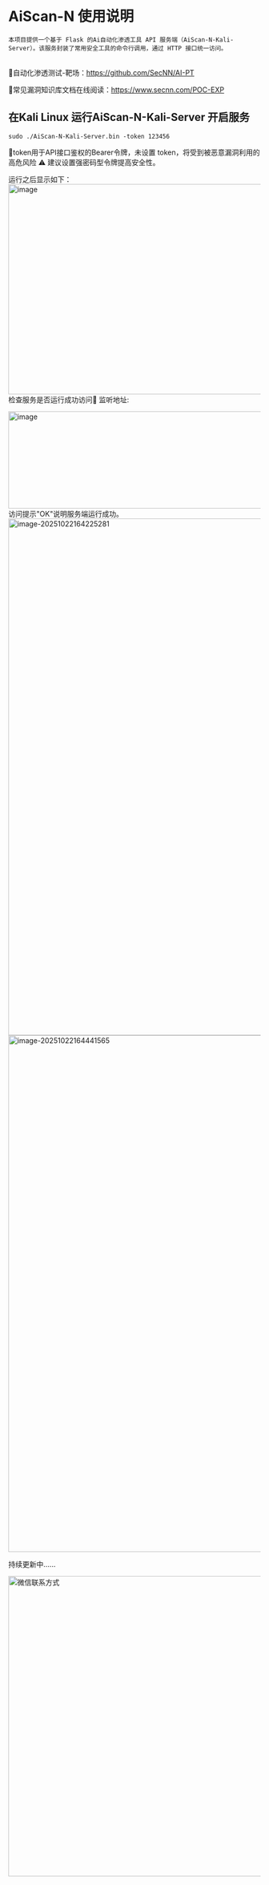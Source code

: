 # **AiScan-N 使用说明**

    本项目提供一个基于 Flask 的Ai自动化渗透工具 API 服务端（AiScan-N-Kali-Server）。该服务封装了常用安全工具的命令行调用，通过 HTTP 接口统一访问。
​	
🚀自动化渗透测试-靶场：https://github.com/SecNN/AI-PT

🌈常见漏洞知识库文档在线阅读：https://www.secnn.com/POC-EXP 

## 在Kali Linux 运行AiScan-N-Kali-Server 开启服务

```
sudo ./AiScan-N-Kali-Server.bin -token 123456
```

🚨token用于API接口鉴权的Bearer令牌，未设置 token，将受到被恶意漏洞利用的高危风险 ⚠️ 建议设置强密码型令牌提高安全性。

运行之后显示如下：
<img width="927" height="420" alt="image" src="https://github.com/user-attachments/assets/d7a095b8-a6e1-4db5-8403-212c3e445647" />
检查服务是否运行成功访问🚀 监听地址:

<img width="1049" height="194" alt="image" src="https://github.com/user-attachments/assets/f977cd9b-8cff-4010-b3c0-1509e5c1fde2" />
访问提示"OK"说明服务端运行成功。

<img width="1920" height="1032" alt="image-20251022164225281" src="https://github.com/user-attachments/assets/2775b501-3fc0-4c22-9c10-da08806baf36" />

<img width="1920" height="1032" alt="image-20251022164441565" src="https://github.com/user-attachments/assets/32e690b2-dadd-440b-b081-ff8f28db28c4" />



持续更新中......

<img src="https://github.com/user-attachments/assets/42cb0d9d-6acb-435f-9390-3326ba6f7791" alt="微信联系方式" width="600">



